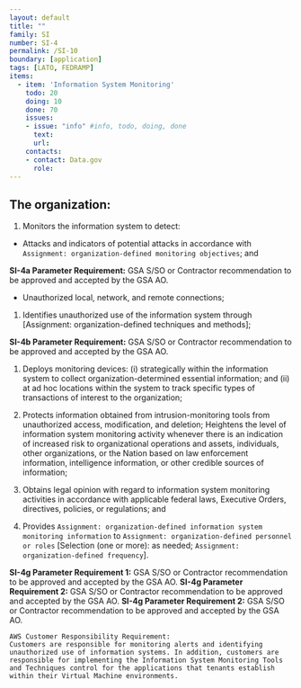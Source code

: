 ```yaml
---
layout: default
title: ""
family: SI
number: SI-4
permalink: /SI-10
boundary: [application]
tags: [LATO, FEDRAMP]
items:
  - item: 'Information System Monitoring'
    todo: 20
    doing: 10
    done: 70   
    issues:
    - issue: "info" #info, todo, doing, done
      text:
      url:
    contacts:
    - contact: Data.gov
      role:
---
```

## The organization:

1. Monitors the information system to detect:
  * Attacks and indicators of potential attacks in accordance with `Assignment: organization-defined monitoring objectives`; and

  **SI-4a Parameter Requirement:** GSA S/SO or Contractor recommendation to be approved and accepted by the GSA AO.

  * Unauthorized local, network, and remote connections;

1. Identifies unauthorized use of the information system through [Assignment: organization-defined techniques and methods];

**SI-4b Parameter Requirement:** GSA S/SO or Contractor recommendation to be approved and accepted by the GSA AO.

1. Deploys monitoring devices: (i) strategically within the information system to collect organization-determined essential information; and (ii) at ad hoc locations within the system to track specific types of transactions of interest to the organization;

1. Protects information obtained from intrusion-monitoring tools from unauthorized access, modification, and deletion;
Heightens the level of information system monitoring activity whenever there is an indication of increased risk to organizational operations and assets, individuals, other organizations, or the Nation based on law enforcement information, intelligence information, or other credible sources of information;

1. Obtains legal opinion with regard to information system monitoring activities in accordance with applicable federal laws, Executive Orders, directives, policies, or regulations; and

1. Provides `Assignment: organization-defined information system monitoring information` to `Assignment: organization-defined personnel or roles` [Selection (one or more): as needed; `Assignment: organization-defined frequency`].

**SI-4g Parameter Requirement 1:** GSA S/SO or Contractor recommendation to be approved and accepted by the GSA AO.
**SI-4g Parameter Requirement 2:** GSA S/SO or Contractor recommendation to be approved and accepted by the GSA AO.
**SI-4g Parameter Requirement 2:** GSA S/SO or Contractor recommendation to be approved and accepted by the GSA AO.

```
AWS Customer Responsibility Requirement:
Customers are responsible for monitoring alerts and identifying unauthorized use of information systems. In addition, customers are responsible for implementing the Information System Monitoring Tools and Techniques control for the applications that tenants establish within their Virtual Machine environments.
```
